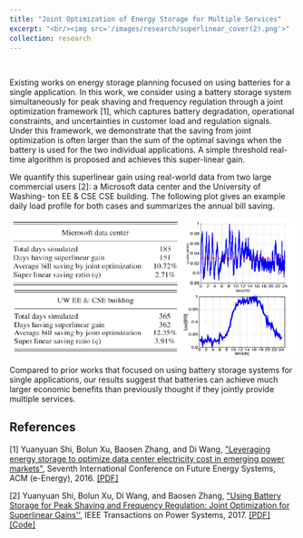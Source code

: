 ```yaml
---
title: "Joint Optimization of Energy Storage for Multiple Services"
excerpt: "<br/><img src='/images/research/superlinear_cover(2).png'>"
collection: research
---
```

<p>&nbsp;</p>

Existing works on energy storage planning focused on using batteries for a single application. In this work, we consider using a battery storage system simultaneously for peak shaving and frequency regulation through a joint optimization framework [1], which captures battery degradation, operational constraints, and uncertainties in customer load and regulation signals. Under this framework, we demonstrate that the saving from joint optimization is often larger than the sum of the optimal savings when the battery is used for the two individual applications. A simple threshold real-time algorithm is proposed and achieves this super-linear gain. 

We quantify this superlinear gain using real-world data from two large commercial users [2]: a Microsoft data center and the University of Washing- ton EE & CSE CSE building. The following plot gives an example daily load profile for both cases and summarizes the annual bill saving.
<p align="center">
	<img src='/images/research/superlinear.png'>
</p>
Compared to prior works that focused on using battery storage systems for single applications, our results suggest that batteries can achieve much larger economic benefits than previously thought if they jointly provide multiple services.

## References

[1] Yuanyuan Shi, Bolun Xu, Baosen Zhang, and Di Wang, ["Leveraging energy storage to optimize data center electricity cost in emerging power markets"](https://arxiv.org/abs/1606.01536), Seventh International Conference on Future Energy Systems, ACM (e-Energy), 2016.  [[PDF]](https://arxiv.org/pdf/1606.01536.pdf)

[2] Yuanyuan Shi, Bolun Xu, Di Wang, and Baosen Zhang, ["Using Battery Storage for Peak Shaving and Frequency Regulation: Joint Optimization for Superlinear Gains''](https://ieeexplore.ieee.org/document/8027056), IEEE Transactions on Power Systems, 2017. [[PDF]](https://arxiv.org/pdf/1702.08065.pdf) [[Code]](https://drive.google.com/file/d/18xUOAi9tDGbPQ9hq5nz9ZvaHVgJzVb4M/view?usp=sharing)



	

